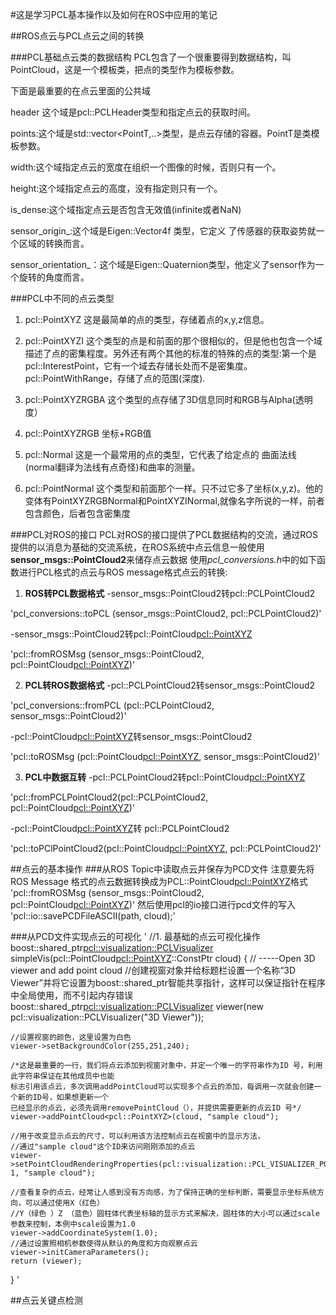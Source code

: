#这是学习PCL基本操作以及如何在ROS中应用的笔记

##ROS点云与PCL点云之间的转换

###PCL基础点云类的数据结构
PCL包含了一个很重要得到数据结构，叫PointCloud，这是一个模板类，把点的类型作为模板参数。

下面是最重要的在点云里面的公共域

header 这个域是pcl::PCLHeader类型和指定点云的获取时间。

points:这个域是std::vector<PointT,..>类型，是点云存储的容器。PointT是类模板参数。

width:这个域指定点云的宽度在组织一个图像的时候，否则只有一个。

height:这个域指定点云的高度，没有指定则只有一个。

is_dense:这个域指定点云是否包含无效值(infinite或者NaN)

sensor_origin_:这个域是Eigen::Vector4f 类型，它定义 了传感器的获取姿势就一个区域的转换而言。

sensor_orientation_：这个域是Eigen::Quaternion类型，他定义了sensor作为一个旋转的角度而言。

###PCL中不同的点云类型
1. pcl::PointXYZ 这是最简单的点的类型，存储着点的x,y,z信息。

2. pcl::PointXYZI 这个类型的点是和前面的那个很相似的，但是他也包含一个域描述了点的密集程度。另外还有两个其他的标准的特殊的点的类型:第一个是pcl::InterestPoint，它有一个域去存储长处而不是密集度。pcl::PointWithRange，存储了点的范围(深度).

3. pcl::PointXYZRGBA 这个类型的点存储了3D信息同时和RGB与Alpha(透明度）

4. pcl::PointXYZRGB 坐标+RGB值

5. pcl::Normal 这是一个最常用的点的类型，它代表了给定点的 曲面法线(normal翻译为法线有点奇怪)和曲率的测量。

6. pcl::PointNormal 这个类型和前面那个一样。只不过它多了坐标(x,y,z)。他的变体有PointXYZRGBNormal和PointXYZINormal,就像名字所说的一样，前者包含颜色，后者包含密集度

###PCL对ROS的接口
PCL对ROS的接口提供了PCL数据结构的交流，通过ROS提供的以消息为基础的交流系统，在ROS系统中点云信息一般使用**sensor_msgs::PointCloud2**来储存点云数据
使用*pcl_conversions.h*中的如下函数进行PCL格式的点云与ROS message格式点云的转换:
1. **ROS转PCL数据格式**
-sensor_msgs::PointCloud2转pcl::PCLPointCloud2

'pcl_conversions::toPCL (sensor_msgs::PointCloud2, pcl::PCLPointCloud2)'

-sensor_msgs::PointCloud2转pcl::PointCloud<pcl::PointXYZ>

'pcl::fromROSMsg (sensor_msgs::PointCloud2, pcl::PointCloud<pcl::PointXYZ>)'

2. **PCL转ROS数据格式**
-pcl::PCLPointCloud2转sensor_msgs::PointCloud2

'pcl_conversions::fromPCL (pcl::PCLPointCloud2, sensor_msgs::PointCloud2)'

-pcl::PointCloud<pcl::PointXYZ>转sensor_msgs::PointCloud2

'pcl::toROSMsg (pcl::PointCloud<pcl::PointXYZ>, sensor_msgs::PointCloud2)'

3. **PCL中数据互转**
-pcl::PCLPointCloud2转pcl::PointCloud<pcl::PointXYZ>

'pcl::fromPCLPointCloud2(pcl::PCLPointCloud2, pcl::PointCloud<pcl::PointXYZ>)'

-pcl::PointCloud<pcl::PointXYZ>转
pcl::PCLPointCloud2

'pcl::toPClPointCloud2(pcl::PointCloud<pcl::PointXYZ>, pcl::PCLPointCloud2)'


##点云的基本操作
###从ROS Topic中读取点云并保存为PCD文件
注意要先将ROS Message 格式的点云数据转换成为PCL::PointCloud<pcl::PointXYZ>格式
'pcl::fromROSMsg (sensor_msgs::PointCloud2, pcl::PointCloud<pcl::PointXYZ>)'
然后使用pcl的io接口进行pcd文件的写入
'pcl::io::savePCDFileASCII(path, cloud);'

###从PCD文件实现点云的可视化
'
//1. 最基础的点云可视化操作
boost::shared_ptr<pcl::visualization::PCLVisualizer> simpleVis(pcl::PointCloud<pcl::PointXYZ>::ConstPtr cloud)
{
	// -----Open 3D viewer and add point cloud
	//创建视窗对象并给标题栏设置一个名称“3D Viewer”并将它设置为boost::shared_ptr智能共享指针，这样可以保证指针在程序中全局使用，而不引起内存错误
	boost::shared_ptr<pcl::visualization::PCLVisualizer> viewer(new pcl::visualization::PCLVisualizer("3D Viewer"));

	//设置视窗的颜色，这里设置为白色
	viewer->setBackgroundColor(255,251,240);

	/*这是最重要的一行，我们将点云添加到视窗对象中，并定一个唯一的字符串作为ID 号，利用此字符串保证在其他成员中也能
	标志引用该点云，多次调用addPointCloud可以实现多个点云的添加，每调用一次就会创建一个新的ID号，如果想更新一个
	已经显示的点云，必须先调用removePointCloud（），并提供需要更新的点云ID 号*/
	viewer->addPointCloud<pcl::PointXYZ>(cloud, "sample cloud");

	//用于改变显示点云的尺寸，可以利用该方法控制点云在视窗中的显示方法，
	//通过"sample cloud"这个ID来访问刚刚添加的点云
	viewer->setPointCloudRenderingProperties(pcl::visualization::PCL_VISUALIZER_POINT_SIZE, 1, "sample cloud");
	
    //查看复杂的点云，经常让人感到没有方向感，为了保持正确的坐标判断，需要显示坐标系统方向，可以通过使用X（红色）
	//Y（绿色 ）Z （蓝色）圆柱体代表坐标轴的显示方式来解决，圆柱体的大小可以通过scale参数来控制，本例中scale设置为1.0
    viewer->addCoordinateSystem(1.0);
	//通过设置照相机参数使得从默认的角度和方向观察点云
	viewer->initCameraParameters();
	return (viewer);
}
'

##点云关键点检测


